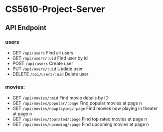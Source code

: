 # CS5610-Project-Server
## API Endpoint
### users
* GET ```/api/users``` Find all users
* GET ```/api/users/:uid``` Find user by id
* POST ```/api/users``` Create user
* PUT ```/api/users/:uid``` Update user
* DELETE ```/api/users/:uid``` Delete user

### movies:
* GET ```/api/movies/:mid``` Find movie details by ID
* GET ```/api/movies/popular/:page``` Find popular movies at page n
* GET ```/api/movies/nowplaying/:page``` Find movies now playing in theater at page n
* GET ```/api/movies/toprated/:page``` Find top rated movies at page n
* GET ```/api/movies/upcoming/:page``` Find upcoming movies at page n